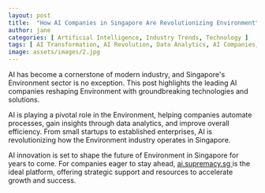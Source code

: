 ```yaml
---
layout: post
title:  "How AI Companies in Singapore Are Revolutionizing Environment"
author: jane
categories: [ Artificial Intelligence, Industry Trends, Technology ]
tags: [ AI Transformation, AI Revolution, Data Analytics, AI Companies, Singapore AI Companies ]
image: assets/images/2.jpg
---
```


AI has become a cornerstone of modern industry, and Singapore's Environment sector is no exception. This post highlights the leading AI companies reshaping Environment with groundbreaking technologies and solutions.

AI is playing a pivotal role in the Environment, helping companies automate processes, gain insights through data analytics, and improve overall efficiency. From small startups to established enterprises, AI is revolutionizing how the Environment industry operates in Singapore.

AI innovation is set to shape the future of Environment in Singapore for years to come. For companies eager to stay ahead, <a href="https://ai.supremacy.sg" target="_blank"> ai.supremacy.sg </a> is the ideal platform, offering strategic support and resources to accelerate growth and success.
